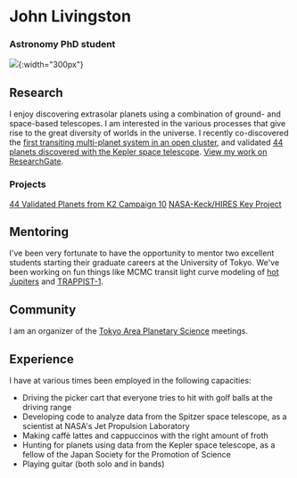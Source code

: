 # John Livingston
### Astronomy PhD student

![](http://logonoid.com/images/university-of-tokyo-logo.png){:width="300px"} 

## Research

I enjoy discovering extrasolar planets using a combination of ground- and space-based telescopes. I am interested in the various processes that give rise to the great diversity of worlds in the universe. I recently co-discovered the [first transiting multi-planet system in an open cluster](http://iopscience.iop.org/article/10.3847/1538-3881/aaa841/meta), and validated [44 planets discovered with the Kepler space telescope](http://iopscience.iop.org/article/10.3847/1538-3881/aaccde/meta). [View my work on ResearchGate](https://www.researchgate.net/profile/John_Livingston6).

### Projects

[44 Validated Planets from K2 Campaign 10](http://www.johnlivingston.space/k2c10/)
[NASA-Keck/HIRES Key Project](http://www.johnlivingston.space/k2-key-project/)

## Mentoring

I've been very fortunate to have the opportunity to mentor two excellent students starting their graduate careers at the University of Tokyo. We've been working on fun things like MCMC transit light curve modeling of [hot Jupiters](https://jpdeleon.github.io/2017-08-05-Parameter_estimation_transit_/) and [TRAPPIST-1](http://nbviewer.jupyter.org/github/Mayuko-Mori/TRAPPIST-1_transit/blob/master/The%20Light%20Curve%20Analysis%20of%20TRAPPIST-1d%26e%20transits.ipynb).

## Community

I am an organizer of the [Tokyo Area Planetary Science](http://tokyoplanets.github.io) meetings.

## Experience

I have at various times been employed in the following capacities:

- Driving the picker cart that everyone tries to hit with golf balls at the driving range
- Developing code to analyze data from the Spitzer space telescope, as a scientist at NASA's Jet Propulsion Laboratory
- Making caffè lattes and cappuccinos with the right amount of froth
- Hunting for planets using data from the Kepler space telescope, as a fellow of the Japan Society for the Promotion of Science
- Playing guitar (both solo and in bands)
